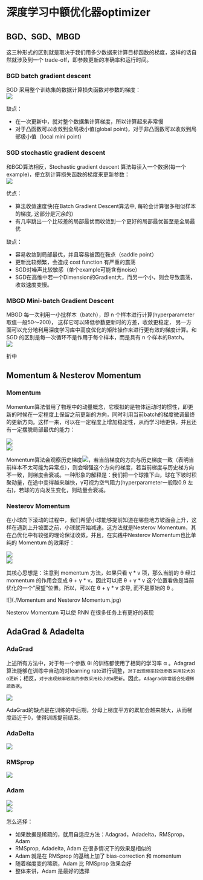 # 深度学习中额优化器optimizer

## BGD、SGD、MBGD

这三种形式的区别就是取决于我们用多少数据来计算目标函数的梯度，这样的话自然就涉及到一个 trade-off，即参数更新的准确率和运行时间。

### BGD batch gradient descent

BGD 采用整个训练集的数据计算损失函数对参数的梯度：  
![](./equation.svg)

缺点：  
- 在一次更新中，就对整个数据集计算梯度，所以计算起来非常慢
- 对于凸函数可以收敛到全局极小值(global point)，对于非凸函数可以收敛到局部极小值（local mini point)

### SGD stochastic gradient descent

和BGD算法相反，Stochastic gradient descent 算法每读入一个数据(每一个example)，便立刻计算损失函数的梯度来更新参数：  
![](SGD.svg)  

优点：  
- 算法收敛速度快(在Batch Gradient Descent算法中, 每轮会计算很多相似样本的梯度, 这部分是冗余的)
- 有几率跳出一个比较差的局部最优而收敛到一个更好的局部最优甚至是全局最优  

缺点：
- 容易收敛到局部最优，并且容易被困在鞍点（saddle point）
- 更新比较频繁，会造成 cost function 有严重的震荡
- SGD对噪声比较敏感（单个example可能含有noise）
- SGD在高维中若一个Dimension的Gradient大，而另一个小，则会导致震荡，收敛速度变慢。

### MBGD Mini-batch Gradient Descent

MBGD 每一次利用一小批样本（batch），即 n 个样本进行计算(hyperparameter取值一般50～200)， 这样它可以降低参数更新时的方差，收敛更稳定， 另一方面可以充分地利用深度学习库中高度优化的矩阵操作来进行更有效的梯度计算。和 SGD 的区别是每一次循环不是作用于每个样本，而是具有 n 个样本的Batch。  
![](MBGD.svg)  

折中

## Momentum & Nesterov Momentum

### Momentum

Momentum算法借用了物理中的动量概念，它模拟的是物体运动时的惯性，即更新的时候在一定程度上保留之前更新的方向，同时利用当前batch的梯度微调最终的更新方向。这样一来，可以在一定程度上增加稳定性，从而学习地更快，并且还有一定摆脱局部最优的能力：

![](Momentum1.svg)  
![](Momentum2.svg)  

Momentum算法会观察历史梯度![](Momentum3.svg)，若当前梯度的方向与历史梯度一致（表明当前样本不太可能为异常点），则会增强这个方向的梯度，若当前梯度与历史梯方向不一致，则梯度会衰减。一种形象的解释是：我们把一个球推下山，球在下坡时积聚动量，在途中变得越来越快，γ可视为空气阻力(hyperparameter一般取0.9 左右)，若球的方向发生变化，则动量会衰减。

### Nesterov Momentum

在小球向下滚动的过程中，我们希望小球能够提前知道在哪些地方坡面会上升，这样在遇到上升坡面之前，小球就开始减速。这方法就是Nesterov Momentum，其在凸优化中有较强的理论保证收敛。并且，在实践中Nesterov Momentum也比单纯的 Momentum 的效果好：

![](Nesterov_Momentum1.svg)  
![](Nesterov_Momentum2.svg)  

其核心思想是：注意到 momentum 方法，如果只看 γ * v 项，那么当前的 θ 经过 momentum 的作用会变成 θ + γ * v。因此可以把 θ + γ * v 这个位置看做是当前优化的一个”展望”位置。所以，可以在 θ + γ * v 求导, 而不是原始的 θ 。  

![](./Momentum and Nesterov Momentum.jpg)  

Nesterov Momentum 可以使 RNN 在很多任务上有更好的表现

## AdaGrad & Adadelta

### AdaGrad

上述所有方法中，对于每一个参数 θi 的训练都使用了相同的学习率 α 。Adagrad算法能够在训练中自动的对learning rate进行调整，`对于出现频率较低参数采用较大的α更新`；相反，`对于出现频率较高的参数采用较小的α更新`。因此，`Adagrad非常适合处理稀疏数据`。  

![](AdaGrad.jpg)  

AdaGrad的缺点是在训练的中后期，分母上梯度平方的累加会越来越大，从而梯度趋近于0，使得训练提前结束。

### AdaDelta

![](AdaDelta.png)  

### RMSprop

![](RMSprop.png)  

### Adam

![](Adam.png)  
![](Adam.jpg)  

怎么选择：  
- 如果数据是稀疏的，就用自适应方法：Adagrad，Adadelta，RMSprop，Adam
- RMSprop, Adadelta, Adam 在很多情况下的效果是相似的
- Adam 就是在 RMSprop 的基础上加了 bias-correction 和 momentum
- 随着梯度变的稀疏，Adam 比 RMSprop 效果会好
- 整体来讲，Adam 是最好的选择
  



